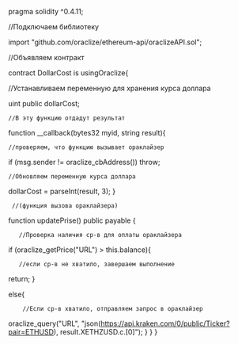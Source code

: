 
pragma solidity ^0.4.11;

//Подключаем библиотеку

import "github.com/oraclize/ethereum-api/oraclizeAPI.sol";

//Объявляем контракт

contract DollarCost is usingOraclize{

//Устанавливаем переменную для хранения курса доллара
   
   uint public dollarCost;
    
    //В эту функцию отдадут результат
   
  function __callback(bytes32 myid, string result){
    
    //проверяем, что функцию вызывает ораклайзер
   
   if (msg.sender != oraclize_cbAddress()) throw; 
    
    //Обновляем переменную курса доллара
   
   dollarCost = parseInt(result, 3);
    }
    
     //(функция вызова ораклайзера)
    
   function updatePrise() public payable {
       
       //Проверка наличия ср-в для оплаты ораклайзера
      
   if (oraclize_getPrice("URL") > this.balance){ 
       
       //если ср-в не хватило, завершаем выполнение
       
   return;
    }
        
   
   else{
         
        //Если ср-в хватило, отправляем запрос в ораклайзер
       
   oraclize_query("URL", "json(https://api.kraken.com/0/public/Ticker?pair=ETHUSD), result.XETHZUSD.c.[0]");
  }
 }
}

